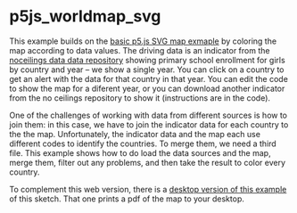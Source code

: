 # p5js_worldmap_svg
This example builds on the [basic p5.js SVG map exmaple](https://github.com/fathominfo/pcd17/tree/master/examples/p5js_usmap_svg) by coloring the map according to data values. The driving data is an indicator from the [noceilings data data repository](https://github.com/fathominfo/noceilings-data) showing primary school enrollment for girls by country and year – we show a single year. You can click on a country to get an alert with the data for that country in that year. You can edit the code to show the map for a diferent year, or you can download another indicator from the no ceilings repository to show it (instructions are in the code). 

One of the challenges of working with data from different sources is how to join them: in this case, we have to join the indicator data for each country to the the map. Unfortunately, the indicator data and the map each use different codes to identify the countries. To merge them, we need a third file. This example shows how to do load the data sources and the map, merge them, filter out any problems, and then take the result to color every country. 

To complement this web version, there is a [desktop version of this example](https://github.com/fathominfo/noceilings-data/tree/master/examples/map_export) of this sketch. That one prints a pdf of the map to your desktop. 
